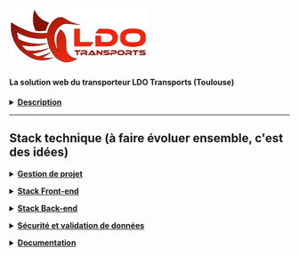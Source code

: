 <img src="./conception/logo_ldo.jpeg" width=250px> 

#### La solution web du transporteur LDO Transports (Toulouse)

<u>**<details><summary>Description</summary>**</u>

Ce projet est une demande client (des anciens collègues qui ont monté une entreprise de Transport Routier de Marchandise).

Depuis la dernière fois j'ai fait un point sur le besoin final du client pour les premières version, ce qui a modifier certaines features du site.

L'idée dans un premier temps est d'avoir :

   <u>**<details><summary>Une home page</summary>**</u>  
   Elle présentera l'activité de l'entreprise (le contenu nous sera donner par le client), pour le moment cette partie sera en brut texte + images.  
   Pour une version futur on pourrait imaginer que le client puisse saisir lui même le contenue via des articles sur le site.
   </details>

   <u>**<details><summary>Une page recrutement</summary>**</u>   
   La gestion du recrutement de l'entreprise passera via notre solution !

   * L'idée est d'avoir une solution propre et avec une visibilité / expérience utilisateur à la hauteur.  
   Dans sa précédente entreprise de transport, la partie recrutement été un peu fouilli car toutes les offres apparaissaient les unes en-dessous des autres.  
   * Il voudrait une carte de france découpé en région et lorsque le chauffeur clique sur le morceau de région, celle-ci apparait avec les postes de la région à pourvoir (il m'a dit un truc "stylé" lors de l'apparition des postes genre comme si les postes sortaient du morceaux de région ^.^) : attention il ne faudra pas trop de détail sur la carte, car le client souhaite masquer les lieux de prise de poste aux concurrents.   
   
   Visible par le visiteur :  
   * Le visiteur pourra voir les recrutements
   * Le visiteur pourra répondre à des offres via un formulaire (nom, prénom, message, adresse mail, cv.pdf)

   Visible par l'admin(ldo) - Backoffice :
   * Gestion des offres d'emplois (CRUD)
   * Template type pour créer une offre
   * Gestion des cv en permettant de répondre au cv par un mail type en cliquant sur un bouton "refuser" (le visiteur reçois un mail de refus type) ou "accepté" (le visiteur est embaucher, le mail indiquera les modalités du processus de recrutement).  
   Il faudrait une solution pour que la rh reçoive le cv en pdf du chauffeur pour créer l'embauche via un bouton qui permettrais de transférer le cv ou en cliquant sur "accepté" ?  
   * Gestion de la RGPD sur la partie information et donnée recueillis : <u>C'est très important pour le client</u>  
Pouvoir en un clique récupérer les infos que le site détiens sur le visiteur qui a postulé (les infos du formulaire de recrutement)  
Pouvoir supprimer les infos en question  
   * Créer une partie archivage des cv intéressants (non embaucher mais pourrais faire l'affaire plustard) sur le backoffice
   * Au niveau de la place en bdd, c'est au client de se faire le ménage s'il veut pas avoir un site trop lourd ou qui coûte cher, cela évitera de perdre des infos importante et d'avoir une autonomie sur la solution
</details>

   <u>**<details><summary>Un intranet(si on a le temps :))</summary>**</u> 
   On pourrait même créer l'intranet d'une société ? Pouah ! Mais pas si vite, nous allons avoir beaucoup de travail sur la partie recrutement :)  
   Si nous sommes en avance ou après l'apothéose, l'idée est de faire un intranet pour la société LDO afin de pouvoir lister les salariés de l'entreprise et cliquer sur un salarié pour avoir ses informations (photo, nom, prénom, tél, permis à jours, date de renouvellement du permis pro ect). Mais pas que ! 

   * Communication avec le salarié (documents de sécurité surtout car la partie légal contrat ect est fait avec docu signe)
   * Pouvoir gérer les congés (demande, accepation ect)
   * Backoffice : création d'un utilisateur côté admin avec mdp et id et pourquoi pas envoyer les infos par mail au salarié ?
   * Backoffice : connexion du salarié dans un espace qui lui est réservé avec une partie "boîte de reception" ou "message" et ses infos perso, avec la possibilité d'ajouter des documents
</details>

Si nous avons des questions, le client est à notre disposition, mais l'idée c'est de regrouper un max les question pour ne pas l'appeler toutes les 5 minutes :D
  
</details>


---

## Stack technique (à faire évoluer ensemble, c'est des idées)

<u>**<details><summary>Gestion de projet</summary>**</u>
- Github "Projects" pour gérer les cards des sprints ect
- Git pour la partie versionning et collaboration
- Architecture MVC
- Méthode AGILE
</details>

<u>**<details><summary>Stack Front-end</summary>**</u>
- React
- Sass
- Pour la suite à voir avec le Lead Dev Front
</details>

<u>**<details><summary>Stack Back-end</summary>**</u>

**Base de donnée** :
- SGBD : Postgresql / SQL
- Utilisation de contraintes et domaines avec des RegEx pour contrôler et valider les données
- Utilisation de fonctions SQL pour les routes post/patch/put
- Respect de la 3FN
- Utilisation d'index en fonction du besoin : B-tree / Brin

**Migration et versionning de BDD** :
- Sqitch
- Scripts (au besoin)

**Confection API** :
- Modeles Active Record 
    - Chaque table aura son modéle avec ses methodes static (findOne, findAll, ect)
- Nodejs
- Framework Express
- Gestion du cache avec Redis
- Module PG
- Module Multer (à voir en fonction du besoin du front)
- Module sanityzer ? à voir
- Modules session ? cookie-parser ? - à voir
</details>

<u>**<details><summary>Sécurité et validation de données</summary>**</u>
- JWT(JSON Web Token) générer un token à l'authentification d'un utilisateur (à voir sont utilisation)
- bcrypt pour hacher les mdp ? (à voir en fonction du besoin)
- Joi pour la validation et la description de schémas d'objets côté back
- [Yup](https://github.com/jquense/yup) pour la validation et la description de schémas d'objets côté front si besoin ?
</details>

<u>**<details><summary>Documentation</summary>**</u>

- Swagger pour la parties routes
- JsDoc
</details>
